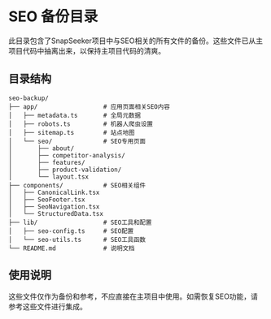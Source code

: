 # SEO 备份目录

此目录包含了SnapSeeker项目中与SEO相关的所有文件的备份。这些文件已从主项目代码中抽离出来，以保持主项目代码的清爽。

## 目录结构

```
seo-backup/
├── app/                  # 应用页面相关SEO内容
│   ├── metadata.ts       # 全局元数据
│   ├── robots.ts         # 机器人爬虫设置
│   ├── sitemap.ts        # 站点地图
│   └── seo/              # SEO专用页面
│       ├── about/
│       ├── competitor-analysis/
│       ├── features/
│       ├── product-validation/
│       └── layout.tsx
├── components/           # SEO相关组件
│   ├── CanonicalLink.tsx
│   ├── SeoFooter.tsx
│   ├── SeoNavigation.tsx
│   └── StructuredData.tsx
├── lib/                  # SEO工具和配置
│   ├── seo-config.ts     # SEO配置
│   └── seo-utils.ts      # SEO工具函数
└── README.md             # 说明文档
```

## 使用说明

这些文件仅作为备份和参考，不应直接在主项目中使用。如需恢复SEO功能，请参考这些文件进行集成。
